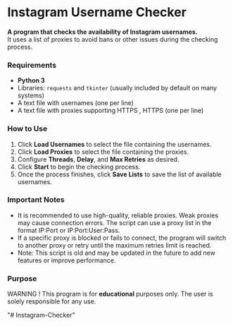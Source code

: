 # Instagram Username Checker

**A program that checks the availability of Instagram usernames.**  
It uses a list of proxies to avoid bans or other issues during the checking process.

### Requirements
- **Python 3**
- Libraries: `requests` and `tkinter` (usually included by default on many systems)
- A text file with usernames (one per line)
- A text file with proxies supporting HTTPS , HTTPS (one per line)

### How to Use
1. Click **Load Usernames** to select the file containing the usernames.
2. Click **Load Proxies** to select the file containing the proxies.
3. Configure **Threads**, **Delay**, and **Max Retries** as desired.
4. Click **Start** to begin the checking process.
5. Once the process finishes, click **Save Lists** to save the list of available usernames.

### Important Notes
- It is recommended to use high-quality, reliable proxies. Weak proxies may cause connection errors.
The script can use a proxy list in the format IP:Port or IP:Port:User:Pass.
- If a specific proxy is blocked or fails to connect, the program will switch to another proxy or retry until the maximum retries limit is reached.
- Note: This script is old and may be updated in the future to add new features or improve performance.


### Purpose
WARNING ! This program is for **educational** purposes only. The user is solely responsible for any use. 





"# Instagram-Checker" 
